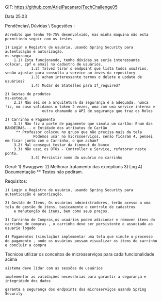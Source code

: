 GIT: https://github.com/ArleiPacanaro/TechChallenge05

Data 25.03

Pendências\ Dúvidas \ Sugestões :

	Acredito que tenho 70-75% desenvolvido, mas minha maquina não esta permitindo seguir com os testes

	1) Login e Registro de usuário, usando Spring Security para autenticação e autorização.
	ms-segurança
		1.1) Esta funcionando, tenho dúvidas se seria interessante colocar, cpf e email no cadastro de usuários.
                1.2) Talvez tirar o endpoint que lista todos usuários, senão ajustar para consulta a service ao inves da repository
                1.3) acham interessante termos o delete e update de usuários?
                1.4) Mudar de Statelles para If_required?

	2) Gestao de produtos
	ms-estoque
		2.1) Não sei se a arquitetura da segurança é a adequada, nunca fiz, no caso validamos o token 2 vezes, uma com uma service interna e
                     outra chamando a API de segurança que traz os Roles

	3) Carrinho e Pagamento 
		3.1) Não fiz a parte de pagamento que simula um cartão: Enum das BANDEIRAS... e Entidade dos atributos de Cartão
		 ** Professor colocou no grupo que não precisa mais da tela
                 Podemos usar no micrssoerviços, senão ficaram 4, pensei em ficar junto com o Carrinho, o que acham?
		3.2) Mal consegui testar da timeout do banco
		3.3) Não usei os DTOs - Controller e Service, refatorar neste ponto.
                3.4) Persistir nome do usuário no carrinho


Geral:
	1) Swaggwer
	2) Melhorar tratamento das exceptions
	3) Log
	4) Documentação
	** Testes não pediram.


Requisitos:

	1) Login e Registro de usuário, usando Spring Security para autenticação e autorização.

	2) Gestão de Itens, Os usuários administradores, terão acesso a uma tela de gestão de itens, basicamente o controle de cadastros
        e manutenção de itens, bem como seus preços.

	3) Carrinho de Compras,os usuários podem adicionar e remover itens do carrinho de compras , o carrinho deve ser persistente e associado ao usuario logado

	4) Pagamentos (simulação) implementar uma tela que simule o processo de pagamento , onde os usuários possam visualizar os itens do carrinho e concluir a compra
        

Técnicos
	utilizar os conceitos de microsserviços para cada funcionalidade acima

	sistema deve lidar com as sessões de usuários

	implementar as validações necessárias para garantir a segurança e integridade dos dados

	garanta a segurança dos endpoints dos microserviços usando Spring Security
